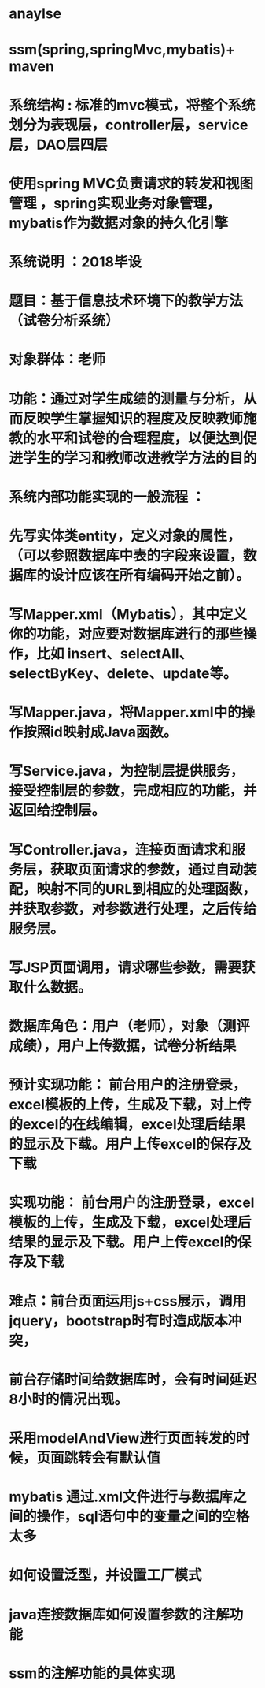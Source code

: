 # anaylse
# ssm(spring,springMvc,mybatis)+ maven 
# 系统结构 : 标准的mvc模式，将整个系统划分为表现层，controller层，service层，DAO层四层
  # 使用spring MVC负责请求的转发和视图管理 ，spring实现业务对象管理，mybatis作为数据对象的持久化引擎
  # 系统说明 ：2018毕设 
# 题目：基于信息技术环境下的教学方法（试卷分析系统）
# 对象群体：老师
# 功能：通过对学生成绩的测量与分析，从而反映学生掌握知识的程度及反映教师施教的水平和试卷的合理程度，以便达到促进学生的学习和教师改进教学方法的目的
# 系统内部功能实现的一般流程 ：
  # 先写实体类entity，定义对象的属性，（可以参照数据库中表的字段来设置，数据库的设计应该在所有编码开始之前）。
  # 写Mapper.xml（Mybatis），其中定义你的功能，对应要对数据库进行的那些操作，比如 insert、selectAll、selectByKey、delete、update等。
  # 写Mapper.java，将Mapper.xml中的操作按照id映射成Java函数。
  # 写Service.java，为控制层提供服务，接受控制层的参数，完成相应的功能，并返回给控制层。
  # 写Controller.java，连接页面请求和服务层，获取页面请求的参数，通过自动装配，映射不同的URL到相应的处理函数，并获取参数，对参数进行处理，之后传给服务层。
  # 写JSP页面调用，请求哪些参数，需要获取什么数据。

# 数据库角色：用户（老师），对象（测评成绩），用户上传数据，试卷分析结果
# 预计实现功能： 前台用户的注册登录，excel模板的上传，生成及下载，对上传的excel的在线编辑，excel处理后结果的显示及下载。用户上传excel的保存及下载
# 实现功能： 前台用户的注册登录，excel模板的上传，生成及下载，excel处理后结果的显示及下载。用户上传excel的保存及下载

# 难点：前台页面运用js+css展示，调用jquery，bootstrap时有时造成版本冲突，
 # 前台存储时间给数据库时，会有时间延迟8小时的情况出现。
 # 采用modelAndView进行页面转发的时候，页面跳转会有默认值
 # mybatis 通过.xml文件进行与数据库之间的操作，sql语句中的变量之间的空格太多
 # 如何设置泛型，并设置工厂模式
 # java连接数据库如何设置参数的注解功能
 # ssm的注解功能的具体实现


